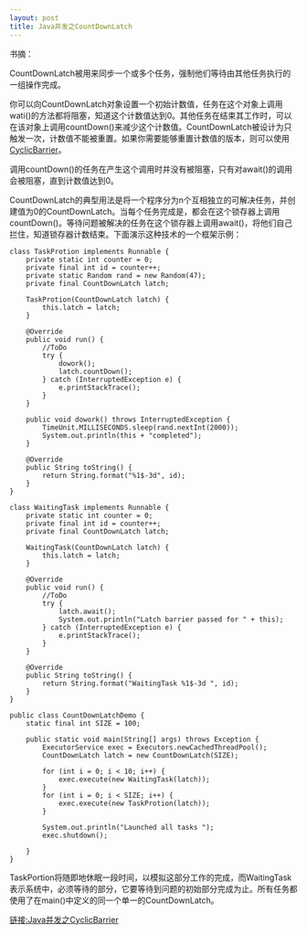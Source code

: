 ```yaml
---
layout: post
title: Java并发之CountDownLatch
---
```

书摘：

CountDownLatch被用来同步一个或多个任务，强制他们等待由其他任务执行的一组操作完成。

你可以向CountDownLatch对象设置一个初始计数值，任务在这个对象上调用wati()的方法都将阻塞，知道这个计数值达到0。其他任务在结束其工作时，可以在该对象上调用countDown()来减少这个计数值。CountDownLatch被设计为只触发一次，计数值不能被重置。如果你需要能够重置计数值的版本，则可以使用[CyclicBarrier](http://linkyan.com/4000/2013/05/cyclicbarrier/)。

调用countDown()的任务在产生这个调用时并没有被阻塞，只有对await()的调用会被阻塞，直到计数值达到0。

CountDownLatch的典型用法是将一个程序分为n个互相独立的可解决任务，并创建值为0的CountDownLatch。当每个任务完成是，都会在这个锁存器上调用countDown()。等待问题被解决的任务在这个锁存器上调用await()，将他们自己拦住，知道锁存器计数结束。下面演示这种技术的一个框架示例：


```
class TaskProtion implements Runnable {
    private static int counter = 0;
    private final int id = counter++;
    private static Random rand = new Random(47);
    private final CountDownLatch latch;

    TaskProtion(CountDownLatch latch) {
        this.latch = latch;
    }

    @Override
    public void run() {
        //ToDo
        try {
            dowork();
            latch.countDown();
        } catch (InterruptedException e) {
            e.printStackTrace(); 
        }
    }

    public void dowork() throws InterruptedException {
        TimeUnit.MILLISECONDS.sleep(rand.nextInt(2000));
        System.out.println(this + "completed");
    }

    @Override
    public String toString() {
        return String.format("%1$-3d", id);
    }
}

class WaitingTask implements Runnable {
    private static int counter = 0;
    private final int id = counter++;
    private final CountDownLatch latch;

    WaitingTask(CountDownLatch latch) {
        this.latch = latch;
    }

    @Override
    public void run() {
        //ToDo
        try {
            latch.await();
            System.out.println("Latch barrier passed for " + this);
        } catch (InterruptedException e) {
            e.printStackTrace(); 
        }
    }

    @Override
    public String toString() {
        return String.format("WaitingTask %1$-3d ", id);
    }
}

public class CountDownLatchDemo {
    static final int SIZE = 100;

    public static void main(String[] args) throws Exception {
        ExecutorService exec = Executors.newCachedThreadPool();
        CountDownLatch latch = new CountDownLatch(SIZE);

        for (int i = 0; i < 10; i++) {
            exec.execute(new WaitingTask(latch));
        }
        for (int i = 0; i < SIZE; i++) {
            exec.execute(new TaskProtion(latch));
        }

        System.out.println("Launched all tasks ");
        exec.shutdown();

    }
}
```

TaskPortion将随即地休眠一段时间，以模拟这部分工作的完成，而WaitingTask表示系统中，必须等待的部分，它要等待到问题的初始部分完成为止。所有任务都使用了在main()中定义的同一个单一的CountDownLatch。

[链接:Java并发之CyclicBarrier](http://linkyan.com/2013/05/cyclicbarrier/)





